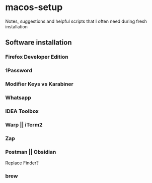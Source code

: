 # macos-setup
Notes, suggestions and helpful scripts that I often need during fresh installation

## Software installation

### Firefox Developer Edition
### 1Password
### Modifier Keys vs Karabiner
### Whatsapp
### IDEA Toolbox
### Warp || iTerm2
### Zap
### Postman || Obsidian
Replace Finder?

### brew

